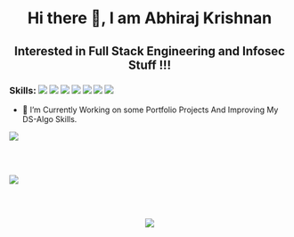 # <p align="center">Hi there 👋, I am Abhiraj Krishnan</p>
## <p align="center">Interested in Full Stack Engineering and Infosec Stuff !!!</p>

### Skills: <img src="https://badges.aleen42.com/src/javascript.svg">  <img src="https://badges.aleen42.com/src/react.svg">   <img src="https://badges.aleen42.com/src/node.svg">  <img src="https://badges.aleen42.com/src/tailwindcss.svg">  <img src="https://badges.aleen42.com/src/typescript.svg">  <img src="https://badges.aleen42.com/src/webpack.svg">   <img src="https://img.shields.io/static/v1?label=redux-toolkit&message=1.6.1&color=blueviolet">


- 🔭 I’m Currently Working on some Portfolio Projects And Improving My DS-Algo Skills.


<p><img src="https://github-readme-stats.vercel.app/api/top-langs/?username=abhirajkrishnan&layout=compact&bg_color=1d211e&text_color=0cf0e4&icon_color=14f00c&title_color=f2fcfc&border_color=c6ed1a&border_radius=10&card_width=300">
</p>
<br/><br/>
<p><img  src="https://github-readme-stats.vercel.app/api?username=abhirajkrishnan&show_icons=true&bg_color=292b21&text_color=0cf0e4&icon_color=14f00c&title_color=f2fcfc&border_color=c6ed1a&border_radius=10"></p>
<br/><br/>


<p align="center" ><img src="https://github-readme-streak-stats.herokuapp.com/?user=abhirajkrishnan">
</p>
